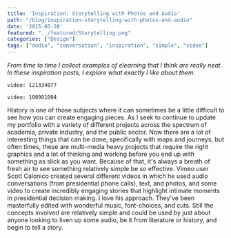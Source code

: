 ```yaml
---
title: 'Inspiration: Storytelling with Photos and Audio'
path: "/blog/inspiration-storytelling-with-photos-and-audio"
date: '2015-05-28'
featured: "../featured/Storytelling.png"
categories: ["Design"]
tags: ["audio", "conversation", "inspiration", "simple", "video"]
---
```


_From time to time I collect examples of elearning that I think are really neat. In these inspiration posts, I explore what exactly I like about them._

`video: 121334077`

`video: 100981004`

History is one of those subjects where it can sometimes be a little difficult to see how you can create engaging pieces. As I seek to continue to update my portfolio with a variety of different projects across the spectrum of academia, private industry, and the public sector. Now there are a lot of interesting things that can be done, specifically with maps and journeys, but often times, these are multi-media heavy projects that require the right graphics and a lot of thinking and working before you end up with something as slick as you want. Because of that, it's always a breath of fresh air to see something relatively simple be so effective. Vimeo user Scott Calonico created several different videos in which he used audio conversations (from presidential phone calls), text, and photos, and some video to create incredibly engaging stories that highlight intimate moments in presidential decision making. I love his approach. They've been masterfully edited with wonderful music, font-choices, and cuts. Still the concepts involved are relatively simple and could be used by just about anyone looking to liven up some audio, be it from literature or history, and begin to tell a story.
